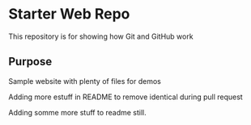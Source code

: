 # Starter Web Repo

This repository is for showing how Git and GitHub work

## Purpose

Sample website with plenty of files for demos

Adding more estuff in README to remove identical during pull request

Adding somme more stuff to readme still.